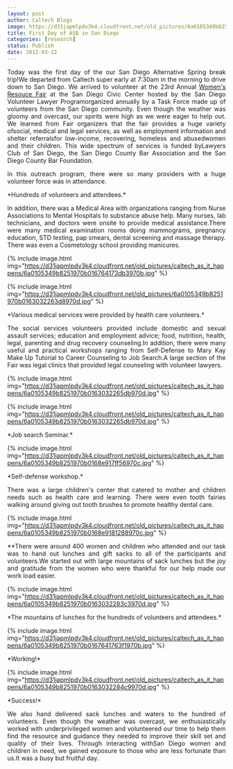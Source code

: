 ```yaml
---
layout: post
author: Caltech Blogs
image: https://d31japmlpdv3k4.cloudfront.net/old_pictures/6a0105349b8251970b016764174262970b.jpg
title: First Day of ASB in San Diego
categories: [research]
status: Publish
date: 2012-03-22
---
```



<p style="text-align: justify;">Today was the first day of the our San Diego Alternative Spring break trip!We departed from Caltech super early at 7:30am in the morning to drive down to San Diego. We arrived to volunteer at the 23rd Annual <a href="https://www.wrfsandiego.org/" target="_self">Women's Resouce Fair</a> at the San Diego Civic Center hosted by the San Diego Volunteer Lawyer Programorganized annually by a Task Force made up of volunteers from the San Diego community. Even though the weather was gloomy and overcast, our spirits were high as we were eager to help out. We learned from Fair organizers that the fair provides a huge variety ofsocial, medical and legal services, as well as employment information and shelter referralsfor low-income, recovering, homeless and abusedwomen and their children. This wide spectrum of services is funded byLawyers Club of San Diego, the San Diego County Bar Association and the San Diego County Bar Foundation.

<p style="text-align: justify;">  In this outreach program, there were so many providers with a huge volunteer force was in attendance.

<p style="text-align: justify;">*Hundreds of volunteers and attendees.*

<p style="text-align: justify;">In addition, there was a Medical Area with organizations ranging from Nurse Associations to Mental Hospitals to substance abuse help. Many nurses, lab technicians, and doctors were onsite to provide medical assistance.There were many medical examination rooms doing mammograms, pregnancy education, STD testing, pap smears, dental screening and massage therapy. There was even a Cosmetology school providing manicures.


{% include image.html img="https://d31japmlpdv3k4.cloudfront.net/old_pictures/caltech_as_it_happens/6a0105349b8251970b016764173db3970b.jpg" %}


{% include image.html img="https://d31japmlpdv3k4.cloudfront.net/old_pictures/6a0105349b8251970b0163032263d8970d.jpg" %}
<p style="text-align: justify;">*Various medical services were provided by health care volunteers.*  

<p style="text-align: justify;">The social services volunteers provided include domestic and sexual assault services; education and employment advice; food, nutrition, health, legal, parenting and drug recovery counseling.In addition, there were many useful and practical workshops ranging from Self-Defense to Mary Kay Make Up Tutorial to Career Counseling to Job Search.A large section of the Fair was legal clinics that provided legal counseling with volunteer lawyers.


{% include image.html img="https://d31japmlpdv3k4.cloudfront.net/old_pictures/caltech_as_it_happens/6a0105349b8251970b0163032265db970d.jpg" %}


{% include image.html img="https://d31japmlpdv3k4.cloudfront.net/old_pictures/caltech_as_it_happens/6a0105349b8251970b0163032265db970d.jpg" %}
<p style="text-align: justify;">*Job search Seminar.*

{% include image.html img="https://d31japmlpdv3k4.cloudfront.net/old_pictures/caltech_as_it_happens/6a0105349b8251970b0168e917ff56970c.jpg" %}
<p style="text-align: justify;">*Self-defense workshop.*

<p style="text-align: justify;">  There was a large children's center that catered to mother and children needs such as health care and learning. There were even tooth fairies walking around giving out tooth brushes to promote healthy dental care.


{% include image.html img="https://d31japmlpdv3k4.cloudfront.net/old_pictures/caltech_as_it_happens/6a0105349b8251970b0168e9181288970c.jpg" %}
<p style="text-align: justify;">**There were around 400 women and children who attended and our task was to hand out lunches and gift sacks to all of the participants and volunteers.We started out with large mountains of sack lunches but the joy and gratitude from the women who were thankful for our help made our work load easier.


{% include image.html img="https://d31japmlpdv3k4.cloudfront.net/old_pictures/caltech_as_it_happens/6a0105349b8251970b0163032283c3970d.jpg" %}
<p style="text-align: justify;">*The mountains of lunches for the hundreds of volunteers and attendees.*

{% include image.html img="https://d31japmlpdv3k4.cloudfront.net/old_pictures/caltech_as_it_happens/6a0105349b8251970b0167641763f1970b.jpg" %}
<p style="text-align: justify;">*Working!*

{% include image.html img="https://d31japmlpdv3k4.cloudfront.net/old_pictures/caltech_as_it_happens/6a0105349b8251970b0163032284c9970d.jpg" %}
<p style="text-align: justify;">*Success!*

<p style="text-align: justify;">We also hand delivered sack lunches and waters to the hundred of volunteers. Even though the weather was overcast, we enthusiastically worked with underprivileged women and volunteered our time to help them find the resource and guidance they needed to improve their skill set and quality of their lives. Through interacting withSan Diego women and children in need, we gained exposure to those who are less fortunate than us.It was a busy but fruitful day.


